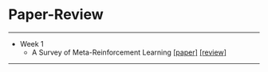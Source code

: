 # Paper-Review
---

- Week 1 
    - A Survey of Meta-Reinforcement Learning [[paper]](https://arxiv.org/abs/2301.08028) [[review]](https://github.com/junginkim23/Paper-Review/blob/master/JunginKim/Week%201/%5B2023%5D%20A%20Survey%20of%20Meta-Reinforcement%20Learning.pdf)

---

